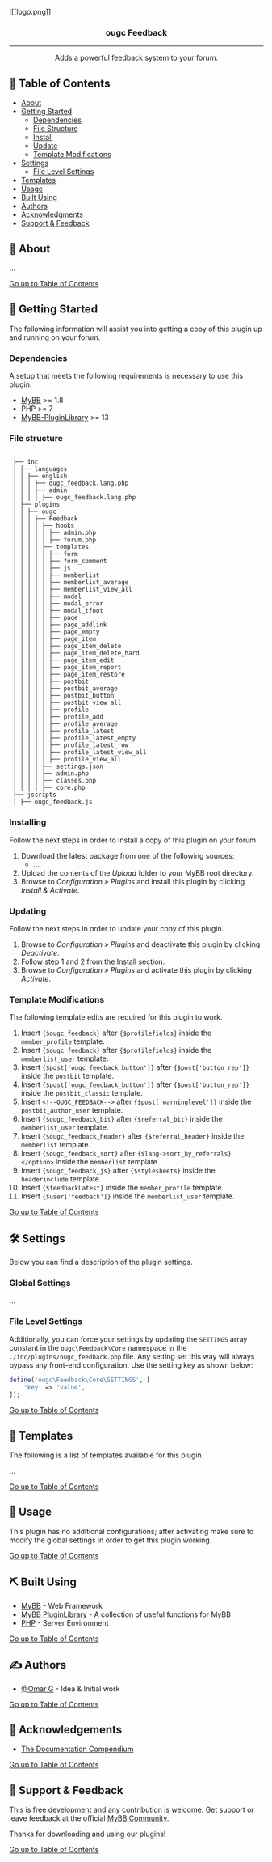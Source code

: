 ![[logo.png]]

<h3 align="center">ougc Feedback</h3>

---

<p align="center"> Adds a powerful feedback system to your forum.
    <br> 
</p>

## 📜 Table of Contents <a name = "table_of_contents"></a>

- [About](#about)
- [Getting Started](#getting_started)
    - [Dependencies](#dependencies)
    - [File Structure](#file_structure)
    - [Install](#install)
    - [Update](#update)
    - [Template Modifications](#template_modifications)
- [Settings](#settings)
    - [File Level Settings](#file_level_settings)
- [Templates](#templates)
- [Usage](#usage)
- [Built Using](#built_using)
- [Authors](#authors)
- [Acknowledgments](#acknowledgement)
- [Support & Feedback](#support)

## 🚀 About <a name = "about"></a>

...

[Go up to Table of Contents](#table_of_contents)

## 📍 Getting Started <a name = "getting_started"></a>

The following information will assist you into getting a copy of this plugin up and running on your forum.

### Dependencies <a name = "dependencies"></a>

A setup that meets the following requirements is necessary to use this plugin.

- [MyBB](https://mybb.com/) >= 1.8
- PHP >= 7
- [MyBB-PluginLibrary](https://github.com/frostschutz/MyBB-PluginLibrary) >= 13

### File structure <a name = "file_structure"></a>

  ```
   .
   ├── inc
   │ ├── languages
   │ │ ├── english
   │ │ │ ├── ougc_feedback.lang.php
   │ │ │ ├── admin
   │ │ │ │ ├── ougc_feedback.lang.php
   │ ├── plugins
   │ │ ├── ougc
   │ │ │ ├── Feedback
   │ │ │ │ ├── hooks
   │ │ │ │ │ ├── admin.php
   │ │ │ │ │ ├── forum.php
   │ │ │ │ ├── templates
   │ │ │ │ │ ├── form
   │ │ │ │ │ ├── form_comment
   │ │ │ │ │ ├── js
   │ │ │ │ │ ├── memberlist
   │ │ │ │ │ ├── memberlist_average
   │ │ │ │ │ ├── memberlist_view_all
   │ │ │ │ │ ├── modal
   │ │ │ │ │ ├── modal_error
   │ │ │ │ │ ├── modal_tfoot
   │ │ │ │ │ ├── page
   │ │ │ │ │ ├── page_addlink
   │ │ │ │ │ ├── page_empty
   │ │ │ │ │ ├── page_item
   │ │ │ │ │ ├── page_item_delete
   │ │ │ │ │ ├── page_item_delete_hard
   │ │ │ │ │ ├── page_item_edit
   │ │ │ │ │ ├── page_item_report
   │ │ │ │ │ ├── page_item_restore
   │ │ │ │ │ ├── postbit
   │ │ │ │ │ ├── postbit_average
   │ │ │ │ │ ├── postbit_button
   │ │ │ │ │ ├── postbit_view_all
   │ │ │ │ │ ├── profile
   │ │ │ │ │ ├── profile_add
   │ │ │ │ │ ├── profile_average
   │ │ │ │ │ ├── profile_latest
   │ │ │ │ │ ├── profile_latest_empty
   │ │ │ │ │ ├── profile_latest_row
   │ │ │ │ │ ├── profile_latest_view_all
   │ │ │ │ │ ├── profile_view_all
   │ │ │ │ ├── settings.json
   │ │ │ │ ├── admin.php
   │ │ │ │ ├── classes.php
   │ │ │ │ ├── core.php
   ├── jscripts
   │ ├── ougc_feedback.js
   ```

### Installing <a name = "install"></a>

Follow the next steps in order to install a copy of this plugin on your forum.

1. Download the latest package from one of the following sources:
    - ...
2. Upload the contents of the _Upload_ folder to your MyBB root directory.
3. Browse to _Configuration » Plugins_ and install this plugin by clicking _Install & Activate_.

### Updating <a name = "update"></a>

Follow the next steps in order to update your copy of this plugin.

1. Browse to _Configuration » Plugins_ and deactivate this plugin by clicking _Deactivate_.
2. Follow step 1 and 2 from the [Install](#install) section.
3. Browse to _Configuration » Plugins_ and activate this plugin by clicking _Activate_.

### Template Modifications <a name = "template_modifications"></a>

The following template edits are required for this plugin to work.

1. Insert `{$ougc_feedback}` after `{$profilefields}` inside the `member_profile` template.
2. Insert `{$ougc_feedback}` after `{$profilefields}` inside the `memberlist_user` template.
3. Insert `{$post['ougc_feedback_button']}` after `{$post['button_rep']}` inside the `postbit` template.
4. Insert `{$post['ougc_feedback_button']}` after `{$post['button_rep']}` inside the `postbit_classic` template.
5. Insert `<!--OUGC_FEEDBACK-->` after `{$post['warninglevel']}` inside the `postbit_author_user` template.
6. Insert `{$ougc_feedback_bit}` after `{$referral_bit}` inside the `memberlist_user` template.
7. Insert `{$ougc_feedback_header}` after `{$referral_header}` inside the `memberlist` template.
8. Insert `{$ougc_feedback_sort}` after `{$lang->sort_by_referrals}</option>` inside the `memberlist` template.
9. Insert `{$ougc_feedback_js}` after `{$stylesheets}` inside the `headerinclude` template.
10. Insert `{$feedbackLatest}` inside the `member_profile` template.
11. Insert `{$user['feedback']}` inside the `memberlist_user` template.

[Go up to Table of Contents](#table_of_contents)

## 🛠 Settings <a name = "settings"></a>

Below you can find a description of the plugin settings.

### Global Settings

...

### File Level Settings <a name = "file_level_settings"></a>

Additionally, you can force your settings by updating the `SETTINGS` array constant in
the `ougc\Feedback\Core` namespace in the `./inc/plugins/ougc_feedback.php` file. Any setting set
this way will always bypass any front-end configuration. Use the setting key as shown below:

```PHP
define('ougc\Feedback\Core\SETTINGS', [
    'key' => 'value',
]);
```

[Go up to Table of Contents](#table_of_contents)

## 📐 Templates <a name = "templates"></a>

The following is a list of templates available for this plugin.

...

[Go up to Table of Contents](#table_of_contents)

## 📖 Usage <a name="usage"></a>

This plugin has no additional configurations; after activating make sure to modify the global settings in order to get
this plugin working.

[Go up to Table of Contents](#table_of_contents)

## ⛏ Built Using <a name = "built_using"></a>

- [MyBB](https://mybb.com/) - Web Framework
- [MyBB PluginLibrary](https://github.com/frostschutz/MyBB-PluginLibrary) - A collection of useful functions for MyBB
- [PHP](https://www.php.net/) - Server Environment

[Go up to Table of Contents](#table_of_contents)

## ✍️ Authors <a name = "authors"></a>

- [@Omar G](https://github.com/Sama34) - Idea & Initial work

[Go up to Table of Contents](#table_of_contents)

## 🎉 Acknowledgements <a name = "acknowledgement"></a>

- [The Documentation Compendium](https://github.com/kylelobo/The-Documentation-Compendium)

[Go up to Table of Contents](#table_of_contents)

## 🎈 Support & Feedback <a name="support"></a>

This is free development and any contribution is welcome. Get support or leave feedback at the
official [MyBB Community](https://community.mybb.com/thread-159249.html).

Thanks for downloading and using our plugins!

[Go up to Table of Contents](#table_of_contents)